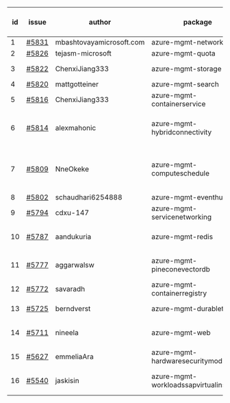 | id | issue | author | package | assignee | bot advice | created date of issue | target release date | date from target |
| ------ | ------ | ------ | ------ | ------ | ------ | ------ | ------ | :-----: |
| 1 | [#5831](https://github.com/Azure/sdk-release-request/issues/5831) | mbashtovayamicrosoft.com | azure-mgmt-networkcloud | ChenxiJiang333 |  | 01-15 | 02-28 |  |
| 2 | [#5826](https://github.com/Azure/sdk-release-request/issues/5826) | tejasm-microsoft | azure-mgmt-quota | ChenxiJiang333 |  | 01-15 | 01-24 |  |
| 3 | [#5822](https://github.com/Azure/sdk-release-request/issues/5822) | ChenxiJiang333 | azure-mgmt-storage | ChenxiJiang333 |  | 01-15 | fail to get. |  |
| 4 | [#5820](https://github.com/Azure/sdk-release-request/issues/5820) | mattgotteiner | azure-mgmt-search | ChenxiJiang333 |  | 01-13 | 02-28 |  |
| 5 | [#5816](https://github.com/Azure/sdk-release-request/issues/5816) | ChenxiJiang333 | azure-mgmt-containerservice | ChenxiJiang333 | new comment. | 01-13 | fail to get. |  |
| 6 | [#5814](https://github.com/Azure/sdk-release-request/issues/5814) | alexmahonic | azure-mgmt-hybridconnectivity | ChenxiJiang333 | new comment. HoldOn. TypeSpec. | 01-10 | 01-24 |  |
| 7 | [#5809](https://github.com/Azure/sdk-release-request/issues/5809) | NneOkeke | azure-mgmt-computeschedule | ChenxiJiang333 | new comment. FirstGA. HoldOn. TypeSpec. | 01-09 | 01-24 |  |
| 8 | [#5802](https://github.com/Azure/sdk-release-request/issues/5802) | schaudhari6254888 | azure-mgmt-eventhub | ChenxiJiang333 |  | 01-08 | 01-30 |  |
| 9 | [#5794](https://github.com/Azure/sdk-release-request/issues/5794) | cdxu-147 | azure-mgmt-servicenetworking | ChenxiJiang333 | HoldOn. | 12-26 | 01-24 |  |
| 10 | [#5787](https://github.com/Azure/sdk-release-request/issues/5787) | aandukuria | azure-mgmt-redis | ChenxiJiang333 | close to release date. | 12-16 | 01-23 | 2 |
| 11 | [#5777](https://github.com/Azure/sdk-release-request/issues/5777) | aggarwalsw | azure-mgmt-pineconevectordb | ChenxiJiang333 | FirstBeta. HoldOn. TypeSpec. | 12-11 | 01-24 |  |
| 12 | [#5772](https://github.com/Azure/sdk-release-request/issues/5772) | savaradh | azure-mgmt-containerregistry | ChenxiJiang333 | HoldOn. | 12-09 | 01-25 |  |
| 13 | [#5725](https://github.com/Azure/sdk-release-request/issues/5725) | berndverst | azure-mgmt-durabletask | ChenxiJiang333 | FirstBeta. TypeSpec. | 11-15 | 02-21 |  |
| 14 | [#5711](https://github.com/Azure/sdk-release-request/issues/5711) | nineela | azure-mgmt-web | ChenxiJiang333 | new comment. HoldOn. | 11-11 | 01-25 |  |
| 15 | [#5627](https://github.com/Azure/sdk-release-request/issues/5627) | emmeliaAra | azure-mgmt-hardwaresecuritymodules | ChenxiJiang333 | HoldOn. | 10-22 | 12-27 |  |
| 16 | [#5540](https://github.com/Azure/sdk-release-request/issues/5540) | jaskisin | azure-mgmt-workloadssapvirtualinstance | ChenxiJiang333 | FirstGA. HoldOn. TypeSpec. | 09-27 | 01-25 |  |
